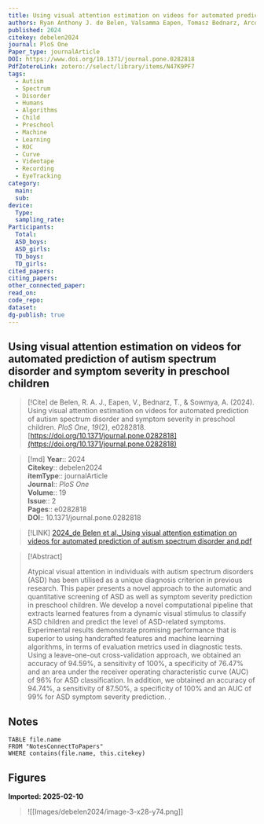 ```yaml
---
title: Using visual attention estimation on videos for automated prediction of autism spectrum disorder and symptom severity in preschool children
authors: Ryan Anthony J. de Belen, Valsamma Eapen, Tomasz Bednarz, Arcot Sowmya
published: 2024
citekey: debelen2024
journal: PloS One
Paper_type: journalArticle
DOI: https://www.doi.org/10.1371/journal.pone.0282818
PdfZoteroLink: zotero://select/library/items/N47K9PF7
tags:
  - Autism
  - Spectrum
  - Disorder
  - Humans
  - Algorithms
  - Child
  - Preschool
  - Machine
  - Learning
  - ROC
  - Curve
  - Videotape
  - Recording
  - EyeTracking
category:
  main: 
  sub: 
device:
  Type: 
  sampling_rate: 
Participants:
  Total: 
  ASD_boys: 
  ASD_girls: 
  TD_boys: 
  TD_girls: 
cited_papers: 
citing_papers: 
other_connected_paper: 
read_on: 
code_repo: 
dataset: 
dg-publish: true
---
```


## Using visual attention estimation on videos for automated prediction of autism spectrum disorder and symptom severity in preschool children

> [!Cite]
> de Belen, R. A. J., Eapen, V., Bednarz, T., & Sowmya, A. (2024). Using visual attention estimation on videos for automated prediction of autism spectrum disorder and symptom severity in preschool children. _PloS One_, _19_(2), e0282818. [https://doi.org/10.1371/journal.pone.0282818](https://doi.org/10.1371/journal.pone.0282818)


>[!md]
> **Year**:: 2024   
> **Citekey**:: debelen2024  
> **itemType**:: journalArticle  
> **Journal**:: *PloS One*  
> **Volume**:: 19  
> **Issue**:: 2   
> **Pages**:: e0282818  
> **DOI**:: 10.1371/journal.pone.0282818    

> [!LINK] 
> [2024_de Belen et al._Using visual attention estimation on videos for automated prediction of autism spectrum disorder and.pdf](zotero://select/library/items/ZXD4G7SJ)

> [!Abstract]
>
> Atypical visual attention in individuals with autism spectrum disorders (ASD) has been utilised as a unique diagnosis criterion in previous research. This paper presents a novel approach to the automatic and quantitative screening of ASD as well as symptom severity prediction in preschool children. We develop a novel computational pipeline that extracts learned features from a dynamic visual stimulus to classify ASD children and predict the level of ASD-related symptoms. Experimental results demonstrate promising performance that is superior to using handcrafted features and machine learning algorithms, in terms of evaluation metrics used in diagnostic tests. Using a leave-one-out cross-validation approach, we obtained an accuracy of 94.59%, a sensitivity of 100%, a specificity of 76.47% and an area under the receiver operating characteristic curve (AUC) of 96% for ASD classification. In addition, we obtained an accuracy of 94.74%, a sensitivity of 87.50%, a specificity of 100% and an AUC of 99% for ASD symptom severity prediction.
>.
> 


## Notes

```dataview 
TABLE file.name 
FROM "NotesConnectToPapers" 
WHERE contains(file.name, this.citekey)
```


## Figures

**Imported: 2025-02-10**

> ![[Images/debelen2024/image-3-x28-y74.png]]